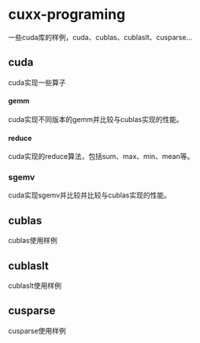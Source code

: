 # cuxx-programing

一些cuda库的样例，cuda、cublas、cublaslt、cusparse...

## cuda

cuda实现一些算子

#### gemm

cuda实现不同版本的gemm并比较与cublas实现的性能。

#### reduce

cuda实现的reduce算法，包括sum、max、min、mean等。

### sgemv

cuda实现sgemv并比较并比较与cublas实现的性能。

## cublas

cublas使用样例

## cublaslt

cublaslt使用样例

## cusparse

cusparse使用样例
